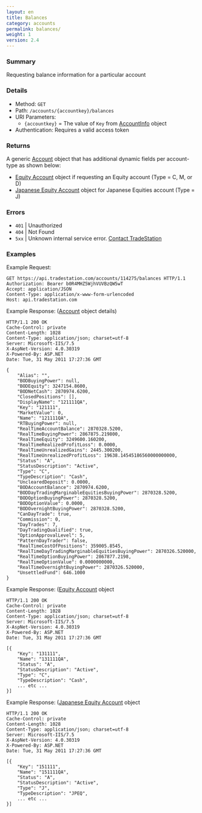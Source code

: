 ```yaml
---
layout: en
title: Balances
category: accounts
permalink: balances/
weight: 1
version: 2.4
---
```


### Summary

Requesting balance information for a particular account

### Details

* Method: `GET`
* Path: `/accounts/{accountkey}/balances`
* URI Parameters:  
  * `{accountkey}` = The value of `Key` from [AccountInfo](../../objects/account-info) object
* Authentication: Requires a valid access token

### Returns

A generic [Account](../../objects/account) object that has additional dynamic fields per account-type as shown below: 

* [Equity Account](../../objects/equity-account) object if requesting an Equity account (Type = C, M, or D)
* [Japanese Equity Account](../../objects/jp-equity-account) object for Japanese Equities account (Type = J)
       

### Errors

* `401` | Unauthorized
* `404` | Not Found
* `5xx` | Unknown internal service error. [Contact TradeStation](mailto:webapi@tradestation.com)

### Examples

Example Request:


    GET https://api.tradestation.com/accounts/114275/balances HTTP/1.1
    Authorization: Bearer b0R4MHZ5WjhVUVBzQW5wT
    Accept: application/JSON
    Content-Type: application/x-www-form-urlencoded
    Host: api.tradestation.com

Example Response: ([Account](../../objects/account) object details)

    HTTP/1.1 200 OK
    Cache-Control: private
    Content-Length: 1028
    Content-Type: application/json; charset=utf-8
    Server: Microsoft-IIS/7.5
    X-AspNet-Version: 4.0.30319
    X-Powered-By: ASP.NET
    Date: Tue, 31 May 2011 17:27:36 GMT
    
    {
	    "Alias": "",
		"BODBuyingPower": null, 
        "BODEquity": 3247154.8600,
        "BODNetCash": 2870974.6200,
        "ClosedPositions": [],
		"DisplayName": "121111QA",
        "Key": "121111",
        "MarketValue": 0,
        "Name": "121111QA",
		"RTBuyingPower": null,
        "RealTimeAccountBalance": 2870328.5200,
        "RealTimeBuyingPower": 2867875.219800,
        "RealTimeEquity": 3249600.160200,
        "RealTimeRealizedProfitLoss": 0.0000,
        "RealTimeUnrealizedGains": 2445.300200,
        "RealTimeUnrealizedProfitLoss": 19638.14545186560000000000,
        "Status": "A",
        "StatusDescription": "Active",
        "Type": "C",
        "TypeDescription": "Cash",
        "UnclearedDeposit": 0.0000,
        "BODAccountBalance": 2870974.6200,
        "BODDayTradingMarginableEquitiesBuyingPower": 2870328.5200,
        "BODOptionBuyingPower": 2870328.5200,
        "BODOptionValue": 0.0000,
        "BODOvernightBuyingPower": 2870328.5200,
        "CanDayTrade": true,
        "Commission": 0,
        "DayTrades": 7,
        "DayTradingQualified": true,
        "OptionApprovalLevel": 5,
        "PatternDayTrader": false,
        "RealTimeCostOfPositions": 359005.8545,
        "RealTimeDayTradingMarginableEquitiesBuyingPower": 2870326.520000,
        "RealTimeOptionBuyingPower": 2867877.2198,
        "RealTimeOptionValue": 0.0000000000,
        "RealTimeOvernightBuyingPower": 2870326.520000,
        "UnsettledFund": 646.1000
    }

Example Response: ([Equity Account](../../objects/equity-account) object

    HTTP/1.1 200 OK
    Cache-Control: private
    Content-Length: 1028
    Content-Type: application/json; charset=utf-8
    Server: Microsoft-IIS/7.5
    X-AspNet-Version: 4.0.30319
    X-Powered-By: ASP.NET
    Date: Tue, 31 May 2011 17:27:36 GMT
    
    [{
        "Key": "131111",
        "Name": "131111QA",
        "Status": "A",
        "StatusDescription": "Active",
        "Type": "C",
        "TypeDescription": "Cash",
        ... etc ...
    }]




Example Response: ([Japanese Equity Account](../../objects/jp-equity-account) object

    HTTP/1.1 200 OK
    Cache-Control: private
    Content-Length: 1028
    Content-Type: application/json; charset=utf-8
    Server: Microsoft-IIS/7.5
    X-AspNet-Version: 4.0.30319
    X-Powered-By: ASP.NET
    Date: Tue, 31 May 2011 17:27:36 GMT
    
    [{
        "Key": "151111",
        "Name": "151111QA",
        "Status": "A",
        "StatusDescription": "Active",
        "Type": "J",
        "TypeDescription": "JPEQ",
        ... etc ...
    }]
